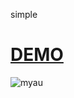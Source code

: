 simple
# [DEMO](https://diananeumann.github.io/The-Matrix-Screen/index.html)
![myau](https://user-images.githubusercontent.com/56086653/97607622-455f0f00-1a22-11eb-8cc5-cbe65c487954.PNG)
